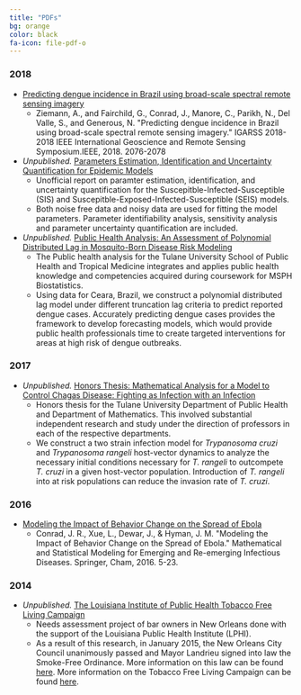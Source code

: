 ```yaml
---
title: "PDFs"
bg: orange
color: black
fa-icon: file-pdf-o 
---
```

<!-- fa-icon can be set to any from http://fortawesome.github.io/Font-Awesome/icons/ -->
### 2018
* [Predicting dengue incidence in Brazil using broad-scale spectral remote sensing imagery](./pdf/08518771.pdf)
	- Ziemann, A., and Fairchild, G., Conrad, J., Manore, C., Parikh, N., Del Valle, S., and Generous, N. "Predicting dengue incidence in Brazil using broad-scale spectral remote sensing imagery." IGARSS 2018-2018 IEEE International Geoscience and Remote Sensing Symposium.IEEE, 2018. 2076-2078
* *Unpublished.* [Parameters Estimation, Identification and Uncertainty Quantification for Epidemic Models](./pdf/UQ_SI_0426.pdf)
	- Unofficial report on paramter estimation, identification, and uncertainty quantification for the Suscepitble-Infected-Susceptible (SIS) and Suscepitble-Exposed-Infected-Susceptible (SEIS) models.
	- Both noise free data and noisy data are used for fitting the model parameters. Parameter identifiability analysis, sensitivity analysis and parameter uncertainty quantification are included.
* *Unpublished.* [Public Health Analysis: An Assessment of Polynomial Distributed Lag in Mosquito-Born Disease Risk Modeling](./pdf/CONRAD_Public_Health_Analysis.pdf)
	- The Public health analysis for the Tulane University School of Public Health and Tropical Medicine integrates and applies public health knowledge and competencies acquired during coursework for MSPH Biostatistics.
	- Using data for Ceara, Brazil, we construct a polynomial distributed lag model under different truncation lag criteria to predict reported dengue cases. Accurately predicting dengue cases provides the framework to develop forecasting models, which would provide public health professionals time to create targeted interventions for areas at high risk of dengue outbreaks.
### 2017
* *Unpublished.* [Honors Thesis: Mathematical Analysis for a Model to Control Chagas Disease: Fighting as Infection with an Infection](./pdf/Chagas_CONRAD_Final_Version.pdf)
	- Honors thesis for the Tulane University Department of Public Health and Department of Mathematics. This involved substantial independent research and study under the direction of professors in each of the respective departments.
	- We construct a two strain infection model for *Trypanosoma cruzi* and *Trypanosoma rangeli* host-vector dynamics to analyze the necessary initial conditions necessary for *T. rangeli* to outcompete *T. cruzi* in a given host-vector population. Introduction of *T. rangeli* into at risk populations can reduce the invasion rate of *T. cruzi*.
### 2016
* [Modeling the Impact of Behavior Change on the Spread of Ebola](https://www.google.com/url?sa=t&rct=j&q=&esrc=s&source=web&cd=1&cad=rja&uact=8&ved=0ahUKEwj8xffSsN7aAhVkzIMKHVn-DkMQFggpMAA&url=https%3A%2F%2Fwww.springer.com%2Fcda%2Fcontent%2Fdocument%2Fcda_downloaddocument%2F9783319404110-c2.pdf%3FSGWID%3D0-0-45-1581482-p180011713&usg=AOvVaw3zSw6799wfkKRh4YVDFs0O)
	- Conrad, J. R., Xue, L., Dewar, J., & Hyman, J. M. "Modeling the Impact of Behavior Change on the Spread of Ebola." Mathematical and Statistical Modeling for Emerging and Re-emerging Infectious Diseases. Springer, Cham, 2016. 5-23.
### 2014
* *Unpublished.* [The Louisiana Institute of Public Health Tobacco Free Living Campaign](./pdf/LPHI_Final_Report_Fall_2014.pdf)
	- Needs assessment project of bar owners in New Orleans done with the support of the Louisiana Public Health Institute (LPHI).
	- As a result of this research, in January 2015, the New Orleans City Council unanimously passed and Mayor Landrieu signed into law the Smoke-Free Ordinance. More information on this law can be found [here](https://nola.gov/smokefree/). More information on the Tobacco Free Living Campaign can be found [here](http://tobaccofreeliving.org).
	
	

